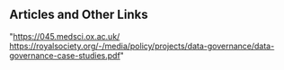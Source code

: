 ## Articles and Other Links
"https://045.medsci.ox.ac.uk/
 https://royalsociety.org/-/media/policy/projects/data-governance/data-governance-case-studies.pdf" 
